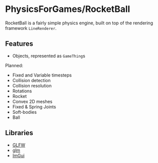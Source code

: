 # PhysicsForGames/RocketBall
RocketBall is a fairly simple physics engine, built on top of the rendering framework `LineRenderer`.

## Features
 - Objects, represented as `GameThing`s
  
Planned:
 - Fixed and Variable timesteps
 - Collision detection
 - Collision resolution
 - Rotations
 - Rocket
 - Convex 2D meshes
 - Fixed & Spring Joints
 - Soft-bodies
 - Ball

## Libraries
 - [GLFW](https://github.com/glfw/glfw)
 - [glm](https://github.com/g-truc/glm)
 - [ImGui](https://github.com/ocornut/imgui)
